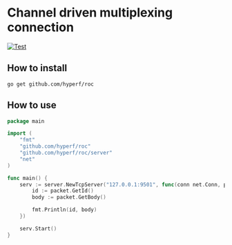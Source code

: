 # Channel driven multiplexing connection

[![Test](https://github.com/hyperf/roc/actions/workflows/test.yml/badge.svg)](https://github.com/hyperf/roc/actions/workflows/test.yml)

## How to install

```shell
go get github.com/hyperf/roc
```

## How to use

```go
package main

import (
	"fmt"
	"github.com/hyperf/roc"
	"github.com/hyperf/roc/server"
	"net"
)

func main() {
	serv := server.NewTcpServer("127.0.0.1:9501", func(conn net.Conn, packet *roc.Packet, server *server.TcpServer) {
		id := packet.GetId()
		body := packet.GetBody()

		fmt.Println(id, body)
	})

	serv.Start()
}
```